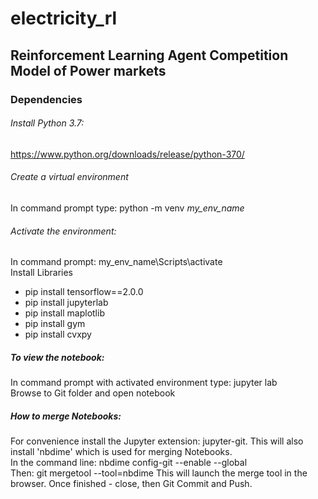 # electricity_rl
## Reinforcement Learning Agent Competition Model of Power markets

### Dependencies

###### Install Python 3.7: 
https://www.python.org/downloads/release/python-370/

###### Create a virtual environment
In command prompt type: python -m venv *my_env_name*

###### Activate the environment:
In command prompt: my_env_name\Scripts\activate
<br> Install Libraries
- pip install tensorflow==2.0.0
- pip install jupyterlab
- pip install maplotlib
- pip install gym
- pip install cvxpy

##### To view the notebook:
In command prompt with activated environment type: jupyter lab
<br> Browse to Git folder and open notebook


##### How to merge Notebooks:
For convenience install the Jupyter extension: jupyter-git. This will also install 'nbdime' which is used for merging Notebooks.
<br> In the command line: nbdime config-git --enable --global
<br> Then: git mergetool --tool=nbdime
This will launch the merge tool in the browser. Once finished - close, then Git Commit and Push.


